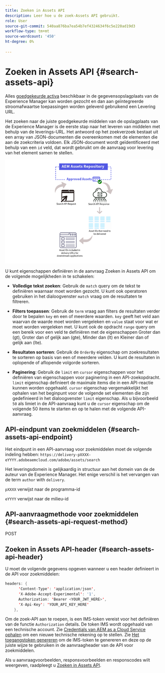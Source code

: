 ```yaml
---
title: Zoeken in Assets API
description: Leer hoe u de zoek-Assets API gebruikt.
role: User
source-git-commit: 540aa876ba7ea54b7ef4324634f6c5e220ad19d3
workflow-type: tm+mt
source-wordcount: '450'
ht-degree: 0%

---
```


# Zoeken in Assets API {#search-assets-api}

Alles [goedgekeurde activa](approve-assets.md) beschikbaar in de gegevensopslagplaats van de Experience Manager kan worden gezocht en dan aan geïntegreerde stroomafwaartse toepassingen worden geleverd gebruikend een Levering URL.

Het zoeken naar de juiste goedgekeurde middelen van de opslagplaats van de Experience Manager is de eerste stap naar het leveren van middelen met behulp van de leverings-URL. Het antwoord op het zoekverzoek bestaat uit een array van JSON-documenten die overeenkomen met de elementen die aan de zoekcriteria voldoen. Elk JSON-document wordt geïdentificeerd met behulp van een `id` veld, dat wordt gebruikt om de aanvraag voor levering van het element samen te stellen.

![Overzicht van het directe binaire upload protocol](assets/search-assets-api-overview.png)

U kunt eigenschappen definiëren in de aanvraag Zoeken in Assets API om de volgende mogelijkheden in te schakelen:

* **Volledige tekst zoeken**: Gebruik de `match` query om de tekst te definiëren waarnaar moet worden gezocht.  U kunt ook operatoren gebruiken in het dialoogvenster `match` vraag om de resultaten te filtreren.

* **Filters toepassen**: Gebruik de `term` vraag aan filters de resultaten verder door te bepalen `key` en een of meerdere waarden. `key` geeft het veld aan waarvan de waarde moet worden vergeleken en `value` staat voor wat er moet worden vergeleken met. U kunt ook de opdracht `range` query om een bereik voor een veld te definiëren met de eigenschappen Groter dan (gt), Groter dan of gelijk aan (gte), Minder dan (lt) en Kleiner dan of gelijk aan (lte).

* **Resultaten sorteren**: Gebruik de `OrderBy` eigenschap om zoekresultaten te sorteren op basis van een of meerdere velden. U kunt de resultaten in oplopende of aflopende volgorde sorteren.

* **Paginering**: Gebruik de `limit` en `cursor` eigenschappen voor het definiëren van eigenschappen voor paginering in een API-zoekopdracht. `limit` eigenschap definieert de maximale items die in een API-reactie kunnen worden opgehaald. `cursor` eigenschap vergemakkelijkt het ophalen van het beginpunt voor de volgende set elementen die zijn gedefinieerd in het dialoogvenster `limit` eigenschap. Als u bijvoorbeeld `50` als limiet in de API-aanvraag kunt u de `cursor` eigenschap om de volgende 50 items te starten en op te halen met de volgende API-aanvraag.

## API-eindpunt van zoekmiddelen {#search-assets-api-endpoint}

Het eindpunt in een API-aanvraag voor zoekmiddelen moet de volgende indeling hebben:
`https://delivery-pXXXX-eYYYY.adobeaemcloud.com/adobe/assets/search`

Het leveringsdomein is gelijkaardig in structuur aan het domein van de de auteur van de Experience Manager. Het enige verschil is het vervangen van de term `author` with `delivery`.

`pXXXX` verwijst naar de programma-id

`eYYYY` verwijst naar de milieu-id

## API-aanvraagmethode voor zoekmiddelen {#search-assets-api-request-method}

POST

## Zoeken in Assets API-header {#search-assets-api-header}

U moet de volgende gegevens opgeven wanneer u een header definieert in de API voor zoekmiddelen:

```java
headers: {
      'Content-Type': 'application/json',
      'X-Adobe-Accept-Experimental': '1',
      Authorization: 'Bearer <YOUR_JWT_HERE>',
      'X-Api-Key': 'YOUR_API_KEY_HERE'
    },
```

Om de zoek-API aan te roepen, is een IMS-token vereist voor het definiëren van de functie `Authorization` details. De token IMS wordt opgehaald van een technische account. Zie [Credentials van AEM as a Cloud Service ophalen](https://experienceleague.adobe.com/docs/experience-manager-cloud-service/content/implementing/developing/generating-access-tokens-for-server-side-apis.html?lang=en#fetch-the-aem-as-a-cloud-service-credentials) om een nieuwe technische rekening op te stellen. Zie [Het toegangstoken genereren](https://experienceleague.adobe.com/docs/experience-manager-cloud-service/content/implementing/developing/generating-access-tokens-for-server-side-apis.html?lang=en#generating-the-access-token) om de IMS-token te genereren en deze op de juiste wijze te gebruiken in de aanvraagheader van de API voor zoekmiddelen.

Als u aanvraagvoorbeelden, responsvoorbeelden en responscodes wilt weergeven, raadpleegt u [Zoeken in Assets API](https://adobe-aem-assets-delivery-experimental.redoc.ly/#operation/search).

